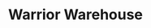 ---
title: "Warrior Warehouse"
url: /camborne/warrior-warehouse-pendarves-street/
shop: Baumarkt
---